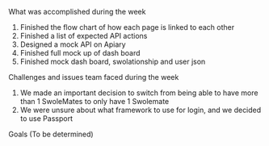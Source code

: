 

What was accomplished during the week 
1. Finished the flow chart of how each page is linked to each other
2. Finished a list of expected API actions
3. Designed a mock API on Apiary
4. Finished full mock up of dash board 
5. Finished mock dash board, swolationship and user json

Challenges and issues team faced during the week
1. We made an important decision to switch from being able to have more than 1 
SwoleMates to only have 1 Swolemate
2. We were unsure about what framework to use for login, and we decided to use 
Passport

Goals
(To be determined)